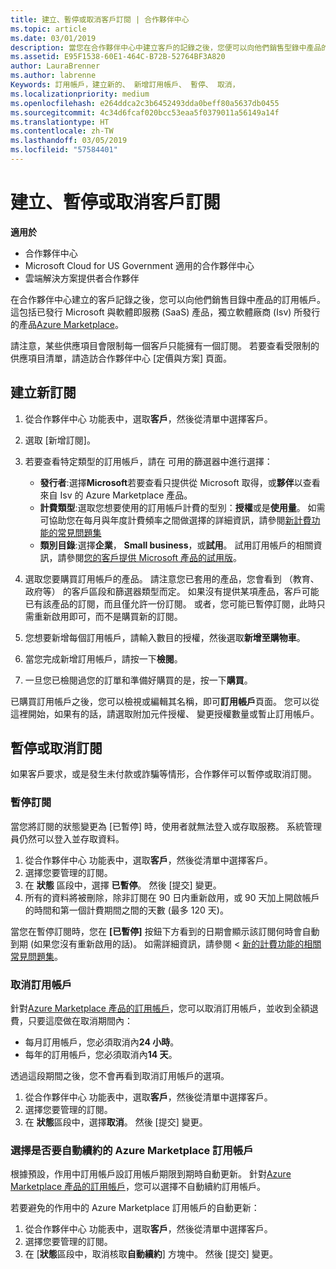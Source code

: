 ```yaml
---
title: 建立、暫停或取消客戶訂閱 | 合作夥伴中心
ms.topic: article
ms.date: 03/01/2019
description: 當您在合作夥伴中心中建立客戶的記錄之後，您便可以向他們銷售型錄中產品的訂閱。
ms.assetid: E95F1538-60E1-464C-B72B-52764BF3A820
author: LauraBrenner
ms.author: labrenne
Keywords: 訂用帳戶，建立新的、 新增訂用帳戶、 暫停、 取消，
ms.localizationpriority: medium
ms.openlocfilehash: e264ddca2c3b6452493dda0beff80a5637db0455
ms.sourcegitcommit: 4c34d6fcaf020bcc53eaa5f0379011a56149a14f
ms.translationtype: HT
ms.contentlocale: zh-TW
ms.lasthandoff: 03/05/2019
ms.locfileid: "57584401"
---
```

# <a name="create-suspend-or-cancel-customer-subscriptions"></a>建立、暫停或取消客戶訂閱

**適用於**

-  合作夥伴中心
-  Microsoft Cloud for US Government 適用的合作夥伴中心
-  雲端解決方案提供者合作夥伴

在合作夥伴中心建立的客戶記錄之後，您可以向他們銷售目錄中產品的訂用帳戶。 這包括已發行 Microsoft 與軟體即服務 (SaaS) 產品，獨立軟體廠商 (Isv) 所發行的產品[Azure Marketplace](https://azuremarketplace.microsoft.com/marketplace)。 

請注意，某些供應項目會限制每一個客戶只能擁有一個訂閱。 若要查看受限制的供應項目清單，請造訪合作夥伴中心 [定價與方案] 頁面。 


## <a name="create-a-new-subscription"></a>建立新訂閱

1. 從合作夥伴中心 功能表中，選取**客戶**，然後從清單中選擇客戶。

2. 選取 [新增訂閱]。

3. 若要查看特定類型的訂用帳戶，請在 可用的篩選器中進行選擇：
   - **發行者**:選擇**Microsoft**若要查看只提供從 Microsoft 取得，或**夥伴**以查看來自 Isv 的 Azure Marketplace 產品。
   - **計費類型**:選取您想要使用的訂用帳戶計費的型別：**授權**或是**使用量**。 如需可協助您在每月與年度計費頻率之間做選擇的詳細資訊，請參閱[新計費功能的常見問題集](faq-about-new-billing-features.md)
   - **類別目錄**:選擇**企業**， **Small business**，或**試用**。 試用訂用帳戶的相關資訊，請參閱[您的客戶提供 Microsoft 產品的試用版](offer-your-customers-trials-of-microsoft-products.md)。

4. 選取您要購買訂用帳戶的產品。 請注意您已套用的產品，您會看到 （教育、 政府等） 的客戶區段和篩選器類型而定。 如果沒有提供某項產品，客戶可能已有該產品的訂閱，而且僅允許一份訂閱。 或者，您可能已暫停訂閱，此時只需重新啟用即可，而不是購買新的訂閱。

5. 您想要新增每個訂用帳戶，請輸入數目的授權，然後選取**新增至購物車**。

6. 當您完成新增訂用帳戶，請按一下**檢閱**。

7. 一旦您已檢閱過您的訂單和準備好購買的是，按一下**購買**。

已購買訂用帳戶之後，您可以檢視或編輯其名稱，即可**訂用帳戶**頁面。 您可以從這裡開始，如果有的話，請選取附加元件授權、 變更授權數量或暫止訂用帳戶。


## <a name="suspend-or-cancel-a-subscription"></a>暫停或取消訂閱

如果客戶要求，或是發生未付款或詐騙等情形，合作夥伴可以暫停或取消訂閱。

### <a name="suspend-a-subscription"></a>暫停訂閱

當您將訂閱的狀態變更為 \[已暫停\] 時，使用者就無法登入或存取服務。 系統管理員仍然可以登入並存取資料。

1.  從合作夥伴中心 功能表中，選取**客戶**，然後從清單中選擇客戶。
2.  選擇您要管理的訂閱。
3.  在 **狀態** 區段中，選擇 **已暫停**。 然後 \[提交\] 變更。
4.  所有的資料將被刪除，除非訂閱在 90 日内重新啟用，或 90 天加上開啟帳戶的時間和第一個計費期間之間的天數 (最多 120 天)。

當您在暫停訂閱時，您在 **\[已暫停\]** 按鈕下方看到的日期會顯示該訂閱何時會自動到期 (如果您沒有重新啟用的話)。 如需詳細資訊，請參閱 <<c0> [ 新的計費功能的相關常見問題集](faq-about-new-billing-features.md)。

### <a name="cancel-a-subscription"></a>取消訂用帳戶

針對[Azure Marketplace 產品的訂用帳戶](sell-marketplace-products.md)，您可以取消訂用帳戶，並收到全額退費，只要這麼做在取消期間內： 

- 每月訂用帳戶，您必須取消內**24 小時**。
- 每年的訂用帳戶，您必須取消內**14 天**。

透過這段期間之後，您不會再看到取消訂用帳戶的選項。

1.  從合作夥伴中心 功能表中，選取**客戶**，然後從清單中選擇客戶。
2.  選擇您要管理的訂閱。
3.  在 **狀態**區段中，選擇**取消**。 然後 \[提交\] 變更。

### <a name="choose-whether-to-automatically-renew-an-azure-marketplace-subscription"></a>選擇是否要自動續約的 Azure Marketplace 訂用帳戶

根據預設，作用中訂用帳戶設訂用帳戶期限到期時自動更新。 針對[Azure Marketplace 產品的訂用帳戶](sell-marketplace-products.md)，您可以選擇不自動續約訂用帳戶。

若要避免的作用中的 Azure Marketplace 訂用帳戶的自動更新：

1.  從合作夥伴中心 功能表中，選取**客戶**，然後從清單中選擇客戶。
2.  選擇您要管理的訂閱。
3.  在 [**狀態**區段中，取消核取**自動續約**] 方塊中。 然後 \[提交\] 變更。


 



